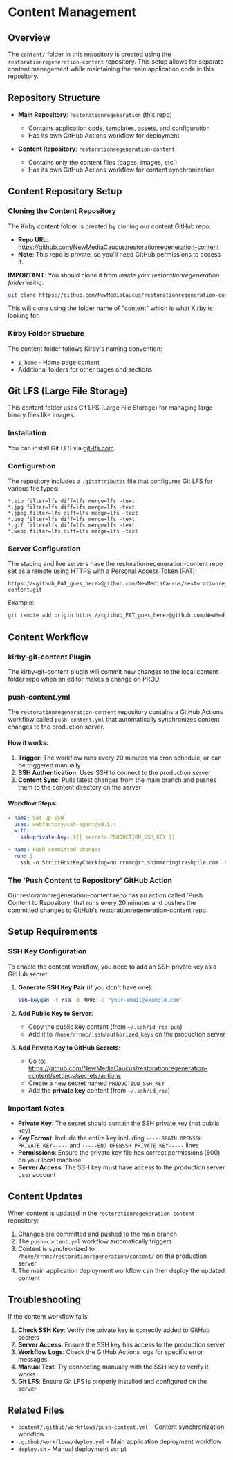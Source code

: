 # Content Management

## Overview

The `content/` folder in this repository is created using the `restorationregeneration-content` repository. This setup allows for separate content management while maintaining the main application code in this repository.

## Repository Structure

- **Main Repository**: `restorationregeneration` (this repo)
  - Contains application code, templates, assets, and configuration
  - Has its own GitHub Actions workflow for deployment

- **Content Repository**: `restorationregeneration-content`
  - Contains only the content files (pages, images, etc.)
  - Has its own GitHub Actions workflow for content synchronization

## Content Repository Setup

### Cloning the Content Repository

The Kirby content folder is created by cloning our content GitHub repo:
- **Repo URL**: https://github.com/NewMediaCaucus/restorationregeneration-content
- **Note**: This repo is private, so you'll need GitHub permissions to access it.

**IMPORTANT**: You should clone it from _inside your restorationregeneration folder_ using:

```bash
git clone https://github.com/NewMediaCaucus/restorationregeneration-content content
```

This will clone using the folder name of "content" which is what Kirby is looking for.

### Kirby Folder Structure

The content folder follows Kirby's naming convention:

- `1_home` - Home page content
- Additional folders for other pages and sections

## Git LFS (Large File Storage)

This content folder uses Git LFS (Large File Storage) for managing large binary files like images.

### Installation
You can install Git LFS via [git-lfs.com](https://git-lfs.com/).

### Configuration
The repository includes a `.gitattributes` file that configures Git LFS for various file types:

```
*.zip filter=lfs diff=lfs merge=lfs -text
*.jpg filter=lfs diff=lfs merge=lfs -text
*.jpeg filter=lfs diff=lfs merge=lfs -text
*.png filter=lfs diff=lfs merge=lfs -text
*.gif filter=lfs diff=lfs merge=lfs -text
*.webp filter=lfs diff=lfs merge=lfs -text
```

### Server Configuration
The staging and live servers have the restorationregeneration-content repo set as a remote using HTTPS with a Personal Access Token (PAT):

```
https://<github_PAT_goes_here>@github.com/NewMediaCaucus/restorationregeneration-content.git
```

Example:
```bash
git remote add origin https://<github_PAT_goes_here>@github.com/NewMediaCaucus/restorationregeneration-content.git
```

## Content Workflow

### kirby-git-content Plugin

The kirby-git-content plugin will commit new changes to the local content folder repo when an editor makes a change on PROD.

### push-content.yml

The `restorationregeneration-content` repository contains a GitHub Actions workflow called `push-content.yml` that automatically synchronizes content changes to the production server.

#### How it works:

1. **Trigger**: The workflow runs every 20 minutes via cron schedule, or can be triggered manually
2. **SSH Authentication**: Uses SSH to connect to the production server
3. **Content Sync**: Pulls latest changes from the main branch and pushes them to the content directory on the server

#### Workflow Steps:

```yaml
- name: Set up SSH
  uses: webfactory/ssh-agent@v0.5.4
  with:
    ssh-private-key: ${{ secrets.PRODUCTION_SSH_KEY }}

- name: Push committed changes
  run: |
    ssh -o StrictHostKeyChecking=no rrnmc@rr.shimmeringtrashpile.com 'cd /home/rrnmc/restorationregeneration/content && git pull origin main && git push origin main'
```

### The 'Push Content to Repository' GitHub Action

Our restorationregeneration-content repo has an action called 'Push Content to Repository' that runs every 20 minutes and pushes the committed changes to GitHub's restorationregeneration-content repo.

## Setup Requirements

### SSH Key Configuration

To enable the content workflow, you need to add an SSH private key as a GitHub secret:

1. **Generate SSH Key Pair** (if you don't have one):

   ```bash
   ssh-keygen -t rsa -b 4096 -C "your-email@example.com"
   ```

2. **Add Public Key to Server**:
   - Copy the public key content (from `~/.ssh/id_rsa.pub`)
   - Add it to `/home/rrnmc/.ssh/authorized_keys` on the production server

3. **Add Private Key to GitHub Secrets**:
   - Go to: https://github.com/NewMediaCaucus/restorationregeneration-content/settings/secrets/actions
   - Create a new secret named `PRODUCTION_SSH_KEY`
   - Add the **private key** content (from `~/.ssh/id_rsa`)

### Important Notes

- **Private Key**: The secret should contain the SSH private key (not public key)
- **Key Format**: Include the entire key including `-----BEGIN OPENSSH PRIVATE KEY-----` and `-----END OPENSSH PRIVATE KEY-----` lines
- **Permissions**: Ensure the private key file has correct permissions (600) on your local machine
- **Server Access**: The SSH key must have access to the production server user account

## Content Updates

When content is updated in the `restorationregeneration-content` repository:

1. Changes are committed and pushed to the main branch
2. The `push-content.yml` workflow automatically triggers
3. Content is synchronized to `/home/rrnmc/restorationregeneration/content/` on the production server
4. The main application deployment workflow can then deploy the updated content

## Troubleshooting

If the content workflow fails:

1. **Check SSH Key**: Verify the private key is correctly added to GitHub secrets
2. **Server Access**: Ensure the SSH key has access to the production server
3. **Workflow Logs**: Check the GitHub Actions logs for specific error messages
4. **Manual Test**: Try connecting manually with the SSH key to verify it works
5. **Git LFS**: Ensure Git LFS is properly installed and configured on the server

## Related Files

- `content/.github/workflows/push-content.yml` - Content synchronization workflow
- `.github/workflows/deploy.yml` - Main application deployment workflow
- `deploy.sh` - Manual deployment script
